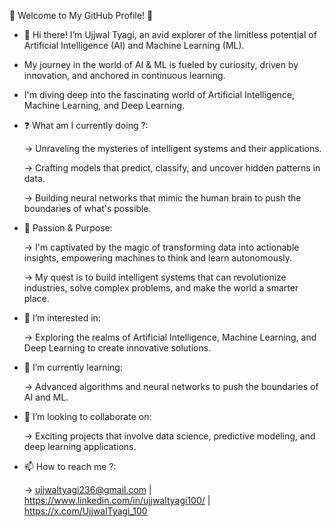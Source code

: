   🌟 Welcome to My GitHub Profile! 🌟
  
- 👋 Hi there! I’m Ujjwal Tyagi, an avid explorer of the limitless potential of Artificial Intelligence (AI) and Machine Learning (ML).
-  My journey in the world of AI & ML is fueled by curiosity, driven by innovation, and anchored in continuous learning.
-  I'm diving deep into the fascinating world of Artificial Intelligence, Machine Learning, and Deep Learning.

- ❓ What am I currently doing ?:
  
   -> Unraveling the mysteries of intelligent systems and their applications.
  
   -> Crafting models that predict, classify, and uncover hidden patterns in data.
  
   -> Building neural networks that mimic the human brain to push the boundaries of what's possible.

- 🚀 Passion & Purpose:
  
   -> I'm captivated by the magic of transforming data into actionable insights, empowering machines to think and learn autonomously.
  
   -> My quest is to build intelligent systems that can revolutionize industries, solve complex problems, and make the world a smarter place.
  
- 👀 I’m interested in:
  
   -> Exploring the realms of Artificial Intelligence, Machine Learning, and Deep Learning to create innovative solutions.
  
- 🌱 I’m currently learning:

   -> Advanced algorithms and neural networks to push the boundaries of AI and ML.
  
- 💞️ I’m looking to collaborate on:

   -> Exciting projects that involve data science, predictive modeling, and deep learning applications.
  
- 📫 How to reach me ?:

   -> ujjwaltyagi236@gmail.com  |  https://www.linkedin.com/in/ujjwaltyagi100/  |  https://x.com/UjjwalTyagi_100

<!---
UjjwalTyagi100/UjjwalTyagi100 is a ✨ special ✨ repository because its `README.md` (this file) appears on your GitHub profile.
You can click the Preview link to take a look at your changes.
--->
